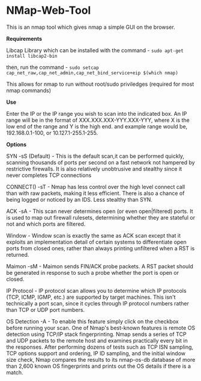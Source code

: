 # NMap-Web-Tool
This is an nmap tool which gives nmap a simple GUI on the browser.

**Requirements**

Libcap Library which can be installed with the command -
`sudo apt-get install libcap2-bin`

then, run the command -
`sudo setcap cap_net_raw,cap_net_admin,cap_net_bind_service+eip $(which nmap)`

This allows for nmap to run without root/sudo priviledges (required for most nmap commands)

**Use**

Enter the IP or the IP range you wish to scan into the indicated box.
An IP range will be in the format of XXX.XXX.XXX-YYY.XXX-YYY, where X is the low end of the range and Y is the high end.
and example range would be, 192.168.0.1-100, or 10.127.1-255.1-255.

  **Options**
  
  SYN -sS (Default) - 
  This is the default scan,it can be performed quickly, scanning thousands of ports per second on a fast network not hampered by restrictive firewalls. It is also relatively unobtrusive and stealthy since it never completes TCP connections
  
  CONNECT() -sT - 
  Nmap has less control over the high level connect call than with raw packets, making it less efficient. There is also a chance of being logged or noticed by an IDS. Less stealthy than SYN.
  
  ACK -sA - 
  This scan never determines open (or even open|filtered) ports. It is used to map out firewall rulesets, determining whether they are stateful or not and which ports are filtered.
  
  Window - 
  Window scan is exactly the same as ACK scan except that it exploits an implementation detail of certain systems to differentiate open ports from closed ones, rather than always printing unfiltered when a RST is returned.
  
  Maimon -sM - 
  Maimon sends FIN/ACK probe packets. A RST packet should be generated in response to such a probe whether the port is open or closed.
  
  IP Protocol - 
  IP protocol scan allows you to determine which IP protocols (TCP, ICMP, IGMP, etc.) are supported by target machines. This isn't technically a port scan, since it cycles through IP protocol numbers rather than TCP or UDP port numbers.
  
  OS Detection -A - 
  To enable this feature simply click on the checkbox before running your scan. One of Nmap's best-known features is remote OS detection using TCP/IP stack fingerprinting. Nmap sends a series of TCP and UDP packets to the remote host and examines practically every bit in the responses. After performing dozens of tests such as TCP ISN sampling, TCP options support and ordering, IP ID sampling, and the initial window size check, Nmap compares the results to its nmap-os-db database of more than 2,600 known OS fingerprints and prints out the OS details if there is a match.
